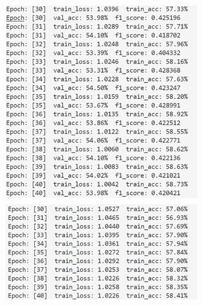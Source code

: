 ![image-20220516223910487](README.assets/image-20220516223910487.png)

![image-20220516224156502](README.assets/image-20220516224156502.png)